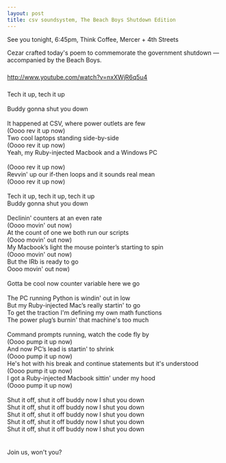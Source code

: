 ```yaml
---
layout: post
title: csv soundsystem, The Beach Boys Shutdown Edition
---
```



See you tonight, 6:45pm, Think Coffee, Mercer + 4th Streets

Cezar crafted today's poem to commemorate the government shutdown — accompanied by the Beach Boys.

#####

http://www.youtube.com/watch?v=nxXWjR6q5u4

#####

Tech it up, tech it up<br/>
<br/>
Buddy gonna shut you down<br/>
<br/>
It happened at CSV, where power outlets are few<br/>
(Oooo rev it up now)<br/>
Two cool laptops standing side-by-side<br/>
(Oooo rev it up now)<br/>
Yeah, my Ruby-injected Macbook and a Windows PC<br/>
<br/>
(Oooo rev it up now)<br/>
Revvin' up our if-then loops and it sounds real mean<br/>
(Oooo rev it up now)<br/>
<br/>
Tech it up, tech it up, tech it up<br/>
Buddy gonna shut you down<br/>
<br/>
Declinin' counters at an even rate<br/>
(Oooo movin' out now)<br/>
At the count of one we both run our scripts<br/>
(Oooo movin' out now)<br/>
My Macbook’s light the mouse pointer’s starting to spin<br/>
(Oooo movin' out now)<br/>
But the IRb is ready to go<br/>
Oooo movin' out now)<br/>
<br/>
Gotta be cool now counter variable here we go<br/>
<br/>
The PC running Python is windin' out in low<br/>
But my Ruby-injected Mac’s really startin' to go<br/>
To get the traction I'm defining my own math functions<br/>
The power plug’s burnin' that machine's too much<br/>
<br/>
Command prompts running, watch the code fly by<br/>
(Oooo pump it up now)<br/>
And now PC’s lead is startin' to shrink<br/>
(Oooo pump it up now)<br/>
He's hot with his break and continue statements but it's understood<br/>
(Oooo pump it up now)<br/>
I got a Ruby-injected Macbook sittin' under my hood<br/>
(Oooo pump it up now)<br/>
<br/>
Shut it off, shut it off buddy now I shut you down<br/>
Shut it off, shut it off buddy now I shut you down<br/>
Shut it off, shut it off buddy now I shut you down<br/>
Shut it off, shut it off buddy now I shut you down<br/>
Shut it off, shut it off buddy now I shut you down <br/>
<br/>
####

Join us, won't you?
